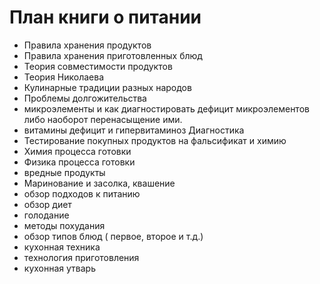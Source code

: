 # План книги о питании
- Правила хранения продуктов
- Правила хранения приготовленных блюд
- Теория совместимости продуктов
- Теория Николаева
- Кулинарные традиции разных народов
- Проблемы долгожительства
- микроэлементы и как диагностировать дефицит микроэлементов либо наоборот перенасыщение ими.
- витамины дефицит и гипервитаминоз Диагностика
- Тестирование покупных продуктов на фальсификат и химию
- Химия процесса готовки
- Физика процесса готовки
- вредные продукты
- Маринование и засолка, квашение
- обзор подходов к питанию
- обзор диет
- голодание
- методы похудания
- обзор типов блюд ( первое, второе и т.д.)
- кухонная техника
- технология приготовления
- кухонная утварь
# 
